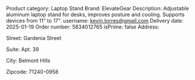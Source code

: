 Product category: Laptop Stand
Brand: ElevateGear
Description: Adjustable aluminum laptop stand for desks, improves posture and cooling. Supports devices from 11" to 17".
username: kevin.torres@gmail.com
Delivery date: 2025-01-19
Order number: 5834012765
isPrime: false
Address:

Street: Gardenia Street

Suite: Apt. 39

City: Belmont Hills

Zipcode: 71240-0958



